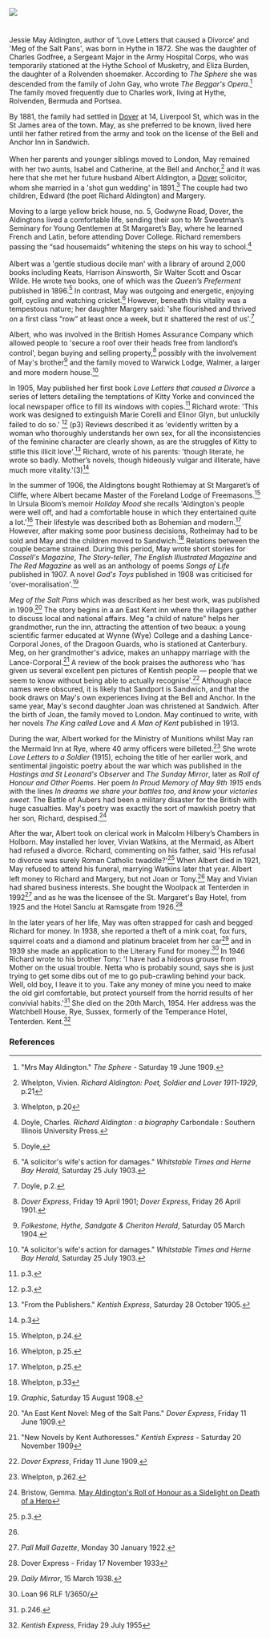<a href="https://www.kent-maps.online"><img src="https://www.kent-maps.online/juncture/ve-button.png"></a>
<param ve-config title="May Aldington (1872-1954)" author="Michelle Crowther" layout="vtl" banner="https://upload.wikimedia.org/wikipedia/commons/6/69/An_illustrated_and_descriptive_guide_to_the_great_railways_of_England_and_their_connections_with_the_Continent_%281885%29_%2814573960910%29.jpg">

<param ve-entity eid="Q2313624" aliases="Rolvenden">
<param ve-entity eid="Q967166" aliases="Hythe">
<param ve-entity eid="Q26163" aliases="Sandwich">
<param ve-entity eid="Q2551894" aliases="Walmer">
<param ve-entity eid="Q614560" aliases="Tenterden">
<param ve-entity eid="Q29303" aliases="Canterbury">
<param ve-entity eid="Q179224" aliases="Dover">

<param ve-map center="Q179224" zoom="10">

#

Jessie May Aldington, author of ‘Love Letters that caused a Divorce’ and 'Meg of the Salt Pans', was born in Hythe in 1872. She was the daughter of Charles Godfree, a Sergeant Major in the Army Hospital Corps, who was temporarily stationed at the Hythe School of Musketry, and Eliza Burden, the daughter of a Rolvenden shoemaker. According to _The Sphere_ she was descended from the family of John Gay, who wrote _The Beggar's Opera_.[^ref1]  The family moved frequently due to Charles work, living at Hythe, Rolvenden, Bermuda and Portsea.
<param ve-image url="https://stor.artstor.org/stor/921dbaac-faac-4fcc-bb1f-4da1329f58cf" label="Hythe School of Musketry" attribution="Invicta Album of Hythe">

By 1881, the family had settled in [Dover](/19c/19c-dover/) at 14, Liverpool St, which was in the St James area of the town. May, as she preferred to be known, lived here until her father retired from the army and took on the license of the Bell and Anchor Inn in Sandwich.
<br><br>
When her parents and younger siblings moved to London, May remained with her two aunts, Isabel and Catherine, at the Bell and Anchor,[^ref2] and it was here that she met her future husband Albert Aldington, a [Dover](/19c/19c-dover/)  solicitor, whom she married in a 'shot gun wedding' in 1891.[^ref3] The couple had two children, Edward (the poet Richard Aldington) and Margery.
<param ve-map center="Q179224" zoom="10">

Moving to a large yellow brick house, no. 5, Godwyne Road, Dover, the Aldingtons lived a comfortable life, sending their son to Mr Sweetman’s Seminary for Young Gentlemen at St Margaret’s Bay, where he learned French and Latin, before attending Dover College. Richard remembers passing the “sad housemaids” whitening the steps on his way to school.[^ref4]
<br><br>
Albert was a 'gentle studious docile man' with a library of around 2,000 books including Keats, Harrison Ainsworth, Sir Walter Scott and Oscar Wilde. He wrote two books, one of which was the _Queen’s Preferment_ published in 1896.[^ref5] In contrast, May was outgoing and energetic, enjoying golf, cycling and watching cricket.[^ref6] However, beneath this vitality was a tempestous nature;  her daughter Margery said: 'she flourished and thrived on a first class “row” at least once a week, but it shattered the rest of us'.[^ref7] 

Albert, who was involved in the British Homes Assurance Company which allowed people to 'secure a roof over their heads free from landlord’s control', began buying and selling property,[^ref8] possibly with the involvement of May's brother[^ref9] and the family moved to Warwick Lodge, Walmer, a larger and more modern house.[^ref10] 

In 1905, May published her first book _Love Letters that caused a Divorce_ a series of letters detailing the temptations of Kitty Yorke and convinced the local newspaper office to fill its windows with copies.[^ref11] Richard wrote: 'This work was designed to extinguish Marie Corelli and Elinor Glyn, but unluckily failed to do so.' [^ref12] (p3) Reviews described it as 'evidently written by a woman who thoroughly understands her own sex, for all the inconsistencies of the feminine character are clearly shown, as are the struggles of Kitty to stifle this illicit love'.[^ref13] Richard, wrote of his parents: 'though literate, he wrote so badly. Mother’s novels, though hideously vulgar and illiterate, have much more vitality.'(3)[^ref14]

In the summer of 1906, the Aldingtons bought Rothiemay at St Margaret’s of Cliffe, where Albert became Master of the Foreland Lodge of Freemasons.[^ref15] In Ursula Bloom’s memoir _Holiday Mood_ she recalls 'Aldington's people were well off, and had a comfortable house in which they entertained quite a lot.'[^ref16] Their lifestyle was described both as Bohemian and modern.[^ref17] However, after making some poor business decisions, Rotheimay had to be sold and May and the children moved to Sandwich.[^ref18] Relations between the couple became strained. During this period, May wrote short stories for _Cassell's Magazine_, _The Story-teller_, _The English Illustrated Magazine_ and _The Red Magazine_ as well as an anthology of poems _Songs of Life_ published in 1907. A novel _God's Toys_ published in 1908 was criticised for 'over-moralisation'.[^ref19]

 _Meg of the Salt Pans_ which was described as her best work, was published in 1909.[^ref20] The story begins in a an East Kent inn where the villagers gather to discuss local and national affairs.  Meg "a child of nature" helps her grandmother, run the inn, attracting the attention of two beaux: a young scientific farmer educated at Wynne (Wye) College and a dashing Lance-Corporal Jones, of the Dragoon Guards, who is stationed at Canterbury. Meg, on her grandmother's advice, makes an unhappy marriage with the Lance-Corporal.[^ref21] A review of the book praises the authoress who 'has given us several excellent pen pictures of Kentish people — people that we seem to know without being able to actually recognise'.[^ref22] Although place names were obscured, it is likely that Sandport is Sandwich, and that the book draws on May's own experiences living at the Bell and Anchor. In the same year, May's second daughter Joan was christened at Sandwich. After the birth of Joan, the family moved to London. May continued to write, with her novels _The King called Love_ and _A Man of Kent_ published in 1913.
 
During the war, Albert worked for the Ministry of Munitions whilst May ran the Mermaid Inn at Rye, where 40 army officers were billeted.[^ref23]  She wrote _Love Letters to a Soldier_ (1915), echoing the title of her earlier work, and sentimental jingoistic poetry about the war which was published in the _Hastings and St Leonard's Observer_ and _The Sunday Mirror_, later as _Roll of Honour and Other Poems_. Her poem _In Proud Memory of May 9th 1915_ ends with the lines _In dreams we share your battles too, and know your victories sweet_. The Battle of Aubers had been a military disaster for the British with huge casualties. May's poetry was exactly the sort of mawkish poetry that her son, Richard, despised.[^ref24]  

After the war, Albert took on clerical work in Malcolm Hilbery’s Chambers in Holborn. May installed her lover, Vivian Watkins, at the Mermaid, as Albert had refused a divorce. Richard, commenting on his father, said 'His refusal to divorce was surely Roman Catholic twaddle?'[^ref25] When Albert died in 1921, May refused to attend his funeral, marrying Watkins later that year. Albert left money to Richard and Margery, but not Joan or Tony.[^ref26] May and Vivian had shared business interests. She bought the Woolpack at Tenterden in 1992[^ref27] and as he was the licensee of the St. Margaret's Bay Hotel, from 1925 and the Hotel Sanclu at Ramsgate from 1926.[^ref28] 
<param ve-image url="https://upload.wikimedia.org/wikipedia/commons/8/8e/St._Mildred%27s_Church%2C_Tenterden%2C_Kent.JPG" label="The Woolpack, Tenterden, Abuk SABUK, CC BY-SA 3.0, via Wikimedia Commons">

In the later years of her life, May was often strapped for cash and begged Richard for money. In 1938, she reported a theft of a mink coat, fox furs, squirrel coats and a diamond and platinum bracelet from her car[^ref29] and in 1939 she made an application to the Literary Fund for money.[^ref30] In 1946 Richard wrote to his brother Tony: 'I have had a hideous grouse from Mother on the usual trouble. Netta who is probably sound, says she is just trying to get some dibs out of me to go pub-crawling behind your back. Well, old boy, I leave it to you. Take any money of mine you need to make the old girl comfortable, but protect yourself from the horrid results of her convivial habits.'[^ref31] She died on the 20th March, 1954. Her address was the Watchbell House, Rye, Sussex, formerly of the Temperance Hotel, Tenterden. Kent.[^ref32]

### References

[^ref1]: "Mrs May Aldington." _The Sphere_ - Saturday 19 June 1909.
[^ref2]: Whelpton, Vivien. _Richard Aldington: Poet, Soldier and Lover 1911-1929_, p.21
[^ref3]: Whelpton, p.20
[^ref4]: Doyle, Charles. _Richard Aldington : a biography_ Carbondale : Southern Illinois University Press.
[^ref5]: Doyle, 
[^ref6]: "A solicitor's wife's action for damages." _Whitstable Times and Herne Bay Herald_, Saturday 25 July 1903.
[^ref7]: Doyle, p.2.
[^ref8]: _Dover Express_, Friday 19 April 1901; _Dover Express_, Friday 26 April 1901.
[^ref9]: _Folkestone, Hythe, Sandgate & Cheriton Herald_, Saturday 05 March 1904.
[^ref10]: "A solicitor's wife's action for damages." _Whitstable Times and Herne Bay Herald_, Saturday 25 July 1903.
[^ref11]: p.3.
[^ref12]: p.3.
[^ref13]: "From the Publishers." _Kentish Express_, Saturday 28 October 1905.
[^ref14]: p.3
[^ref15]: Whelpton, p.24. 
[^ref16]: Whelpton, p.25. 
[^ref17]: Whelpton, p.25.
[^ref18]: Whelpton, p.33
[^ref19]: _Graphic_, Saturday 15 August 1908.
[^ref20]: "An East Kent Novel: Meg of the Salt Pans." _Dover Express_, Friday 11 June 1909.
[^ref21]: "New Novels by Kent Authoresses." _Kentish Express_ - Saturday 20 November 1909
[^ref22]: _Dover Express_, Friday 11 June 1909.
[^ref23]: Whelpton, p.262.
[^ref24]: Bristow, Gemma. [May Aldington's Roll of Honour as a Sidelight on Death of a Hero](https://nclsn.wordpress.com/2018/08/20/may-aldingtons-roll-of-honour-as-a-sidelight-on-death-of-a-hero/)
[^ref25]: p.3.
[^ref26]:
[^ref27]: _Pall Mall Gazette_, Monday 30 January 1922.
[^ref28]: Dover Express - Friday 17 November 1933
[^ref29]: _Daily Mirror_, 15 March 1938.
[^ref30]: Loan 96 RLF 1/3650/
[^ref31]: p.246.
[^ref32]: _Kentish Express_, Friday 29 July 1955
